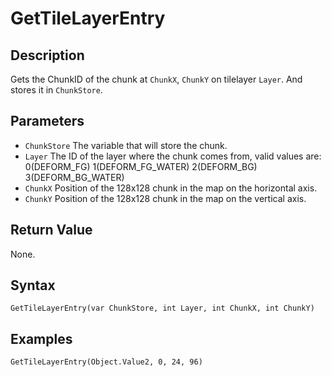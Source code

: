 # GetTileLayerEntry

## Description
Gets the ChunkID of the chunk at `ChunkX`, `ChunkY` on tilelayer `Layer`. And stores it in `ChunkStore`.

## Parameters
- `ChunkStore`
The variable that will store the chunk.
- `Layer`
The ID of the layer where the chunk comes from, valid values are:
    0(DEFORM_FG)
    1(DEFORM_FG_WATER)
    2(DEFORM_BG)
    3(DEFORM_BG_WATER)
- `ChunkX`
Position of the 128x128 chunk in the map on the horizontal axis.
- `ChunkY`
Position of the 128x128 chunk in the map on the vertical axis.

## Return Value
None.

## Syntax
```
GetTileLayerEntry(var ChunkStore, int Layer, int ChunkX, int ChunkY)
```

## Examples
```
GetTileLayerEntry(Object.Value2, 0, 24, 96)
```